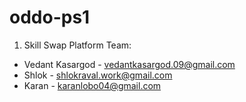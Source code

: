 # oddo-ps1
1. Skill Swap Platform 
Team:
 - Vedant Kasargod - vedantkasargod.09@gmail.com
 - Shlok - shlokraval.work@gmail.com
 - Karan - karanlobo04@gmail.com
